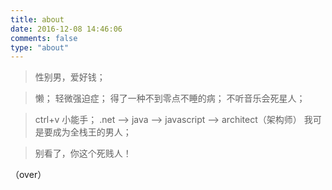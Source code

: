 ```yaml
---
title: about
date: 2016-12-08 14:46:06
comments: false
type: "about"
---
```


> 性别男，爱好钱；

> 懒；
> 轻微强迫症；
> 得了一种不到零点不睡的病；
> 不听音乐会死星人；

> ctrl+v 小能手；
> .net --> java --> javascript --> architect（架构师）
> 我可是要成为全栈王的男人；

> 别看了，你这个死贱人！


 （over）